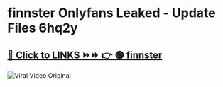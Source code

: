 
 # finnster Onlyfans Leaked - Update Files 6hq2y

## <h2><a href="https://clipsfans.com/finnster&ref=git">🔗 Click to LINKS ⏩⏩ 👉 🟢 finnster </a></h2>

<a href="https://clipsfans.com/finnster&ref=git" rel="nofollow" data-target="animated-image.originalLink"><img src="https://i.ibb.co.com/xMMVF88/686577567.gif" alt="Viral Video Original" style="max-width: 100%; display: inline-block;" data-target="animated-image.originalImage"></a>

